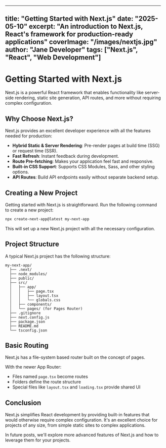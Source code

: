 <!-- filepath: /home/haphuthinh/Workplace/Test/github-agent-test/content/posts/getting-started-with-nextjs.md -->
---
title: "Getting Started with Next.js"
date: "2025-05-10"
excerpt: "An introduction to Next.js, React's framework for production-ready applications"
coverImage: "/images/nextjs.jpg"
author: "Jane Developer"
tags: ["Next.js", "React", "Web Development"]
---

# Getting Started with Next.js

Next.js is a powerful React framework that enables functionality like server-side rendering, static site generation, API routes, and more without requiring complex configuration.

## Why Choose Next.js?

Next.js provides an excellent developer experience with all the features needed for production:

- **Hybrid Static & Server Rendering**: Pre-render pages at build time (SSG) or request time (SSR).
- **Fast Refresh**: Instant feedback during development.
- **Route Pre-fetching**: Makes your application feel fast and responsive.
- **Built-in CSS Support**: Supports CSS Modules, Sass, and other styling options.
- **API Routes**: Build API endpoints easily without separate backend setup.

## Creating a New Project

Getting started with Next.js is straightforward. Run the following command to create a new project:

```bash
npx create-next-app@latest my-next-app
```

This will set up a new Next.js project with all the necessary configuration.

## Project Structure

A typical Next.js project has the following structure:

```
my-next-app/
  ├── .next/
  ├── node_modules/
  ├── public/
  ├── src/
  │   ├── app/
  │   │   ├── page.tsx
  │   │   ├── layout.tsx
  │   │   └── globals.css
  │   ├── components/
  │   └── pages/ (for Pages Router)
  ├── .gitignore
  ├── next.config.js
  ├── package.json
  ├── README.md
  └── tsconfig.json
```

## Basic Routing

Next.js has a file-system based router built on the concept of pages.

With the newer App Router:
- Files named `page.tsx` become routes
- Folders define the route structure
- Special files like `layout.tsx` and `loading.tsx` provide shared UI

## Conclusion

Next.js simplifies React development by providing built-in features that would otherwise require complex configuration. It's an excellent choice for projects of any size, from simple static sites to complex applications.

In future posts, we'll explore more advanced features of Next.js and how to leverage them for your projects.
